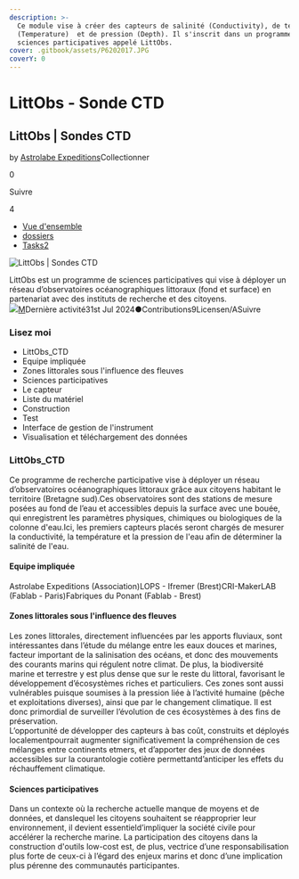 ```yaml
---
description: >-
  Ce module vise à créer des capteurs de salinité (Conductivity), de température
  (Temperature)  et de pression (Depth). Il s'inscrit dans un programme de
  sciences participatives appelé LittObs.
cover: .gitbook/assets/P6202017.JPG
coverY: 0
---
```


# LittObs - Sonde CTD

## LittObs | Sondes CTD

by [Astrolabe Expeditions](https://wikifactory.com/+astrolabeexpeditions)Collectionner

0

Suivre

4

* [Vue d'ensemble](https://wikifactory.com/+astrolabeexpeditions/littobsctd)
* [dossiers](https://wikifactory.com/+astrolabeexpeditions/littobsctd/files)
* [Tasks2](https://wikifactory.com/+astrolabeexpeditions/littobsctd/tasks)

![LittObs | Sondes CTD](https://res.cloudinary.com/dbshcjrt3/image/upload/w\_1480,h\_986,c\_fill,g\_auto,q\_auto/wikifactory-prod-uploads/180272/beach-2562563\_1920-bc15e-1f56d.jpg)

LittObs est un programme de sciences participatives qui vise à déployer un réseau d’observatoires océanographiques littoraux (fond et surface) en partenariat avec des instituts de recherche et des citoyens.﻿\
[![](https://wikifactory-prod-uploads.oss-accelerate.aliyuncs.com/186869/avatar.png?response-content-type=image%2Fpng\&response-content-disposition=attachment%3B%20filename%3D%22avatar.png%22\&AWSAccessKeyId=LTAI4GK1mTcvu7wXYTXXtiy6\&Signature=CxmZsgS3KpsVM4r1GIOIPmZ7Uio%3D\&Expires=1725012635)](https://wikifactory.com/@tranchartleo)[M](https://wikifactory.com/@marionboivin)Dernière activité31st Jul 2024●Contributions9Licensen/ASuivre

### Lisez moi <a href="#lisez-moi" id="lisez-moi"></a>

* LittObs\_CTD
* Equipe impliquée
* Zones littorales sous l'influence des fleuves
* Sciences participatives
* Le capteur
* Liste du matériel
* Construction
* Test
* Interface de gestion de l'instrument
* Visualisation et téléchargement des données

### LittObs\_CTD

Ce programme de recherche participative vise à déployer un réseau d’observatoires océanographiques littoraux grâce aux citoyens habitant le territoire (Bretagne sud).Ces observatoires sont des stations de mesure posées au fond de l’eau et accessibles depuis la surface avec une bouée, qui enregistrent les paramètres physiques, chimiques ou biologiques de la colonne d'eau.Ici, les premiers capteurs placés seront chargés de mesurer la conductivité, la température et la pression de l'eau afin de déterminer la salinité de l'eau.

#### Equipe impliquée

Astrolabe Expeditions (Association)LOPS - Ifremer (Brest)CRI-MakerLAB (Fablab - Paris)Fabriques du Ponant (Fablab - Brest﻿)

#### Zones littorales sous l'influence des fleuves

Les zones littorales, directement influencées par les apports fluviaux, sont intéressantes dans l’étude du mélange entre les eaux douces et marines, facteur important de la salinisation des océans, et donc des mouvements des courants marins qui régulent notre climat. De plus, la biodiversité marine et terrestre y est plus dense que sur le reste du littoral, favorisant le développement d’écosystèmes riches et particuliers. Ces zones sont aussi vulnérables puisque soumises à la pression liée à l’activité humaine (pêche et exploitations diverses), ainsi que par le changement climatique. Il est donc primordial de surveiller l’évolution de ces écosystèmes à des fins de préservation.﻿\
L’opportunité de développer des capteurs à bas coût, construits et déployés localementpourrait augmenter significativement la compréhension de ces mélanges entre continents etmers, et d’apporter des jeux de données accessibles sur la courantologie cotière permettantd’anticiper les effets du réchauffement climatique.

#### Sciences participatives

Dans un contexte où la recherche actuelle manque de moyens et de données, et danslequel les citoyens souhaitent se réapproprier leur environnement, il devient essentield’impliquer la société civile pour accélérer la recherche marine. La participation des citoyens dans la construction d'outils low-cost est, de plus, vectrice d’une responsabilisation plus forte de ceux-ci à l’égard des enjeux marins et donc d’une implication plus pérenne des communautés participantes.
